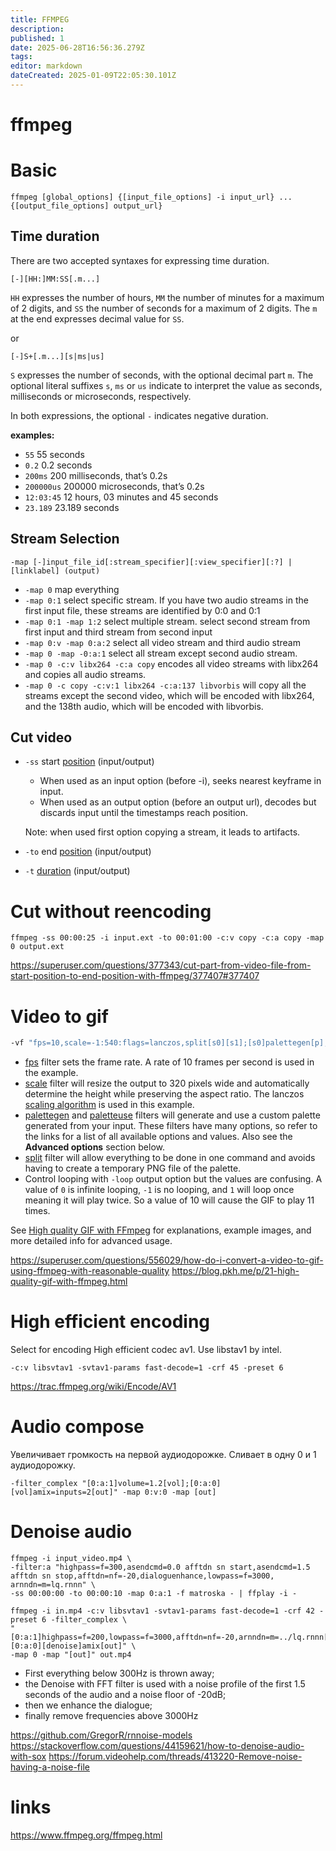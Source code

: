 ```yaml
---
title: FFMPEG
description: 
published: 1
date: 2025-06-28T16:56:36.279Z
tags: 
editor: markdown
dateCreated: 2025-01-09T22:05:30.101Z
---
```


# ffmpeg

# Basic

```shell
ffmpeg [global_options] {[input_file_options] -i input_url} ... {[output_file_options] output_url}
```

## Time duration

There are two accepted syntaxes for expressing time duration. 

```
[-][HH:]MM:SS[.m...]
```

`HH` expresses the number of hours, `MM` the number of minutes for a maximum of 2 digits, and `SS` the number of seconds for a maximum of 2 digits. The `m` at the end expresses decimal value for `SS`.

or

```
[-]S+[.m...][s|ms|us]
```

`S` expresses the number of seconds, with the optional decimal part `m`. The optional literal suffixes `s`, `ms` or `us` indicate to interpret the value as seconds, milliseconds or microseconds, respectively.

In both expressions, the optional `-` indicates negative duration.

**examples:**
- `55` 55 seconds
- `0.2` 0.2 seconds
- `200ms` 200 milliseconds, that’s 0.2s
- `200000us` 200000 microseconds, that’s 0.2s
- `12:03:45` 12 hours, 03 minutes and 45 seconds
- `23.189` 23.189 seconds 

## Stream Selection

```
-map [-]input_file_id[:stream_specifier][:view_specifier][:?] | [linklabel] (output)
```

- `-map 0` map everything
- `-map 0:1` select specific stream. If you have two audio streams in the first input file, these streams are identified by 0:0 and 0:1
- `-map 0:1 -map 1:2` select multiple stream. select second stream from first input and third stream from second input
- `-map 0:v -map 0:a:2` select all video stream and third audio stream
- `-map 0 -map -0:a:1` select all stream except second audio stream.
- `-map 0 -c:v libx264 -c:a copy` encodes all video streams with libx264 and copies all audio streams. 
- `-map 0 -c copy -c:v:1 libx264 -c:a:137 libvorbis` will copy all the streams except the second video, which will be encoded with libx264, and the 138th audio, which will be encoded with libvorbis.

## Cut video

- `-ss` start [position](#time-duration) (input/output)
  - When used as an input option (before -i), seeks nearest keyframe in input.
  - When used as an output option (before an output url), decodes but discards input until the timestamps reach position.
  
  Note: when used first option copying a stream, it leads to artifacts.
- `-to` end [position](#time-duration) (input/output)
- `-t` [duration](#time-duration) (input/output)

# Cut without reencoding

```shell
ffmpeg -ss 00:00:25 -i input.ext -to 00:01:00 -c:v copy -c:a copy -map 0 output.ext
```

https://superuser.com/questions/377343/cut-part-from-video-file-from-start-position-to-end-position-with-ffmpeg/377407#377407

# Video to gif

```bash
-vf "fps=10,scale=-1:540:flags=lanczos,split[s0][s1];[s0]palettegen[p];[s1][p]paletteuse" -loop 0
```

* [fps](https://ffmpeg.org/ffmpeg-filters.html#fps) filter sets the frame rate. A rate of 10 frames per second is used in the example.
* [scale](https://ffmpeg.org/ffmpeg-filters.html#scale) filter will resize the output to 320 pixels wide and automatically determine the height while preserving the aspect ratio. The lanczos [scaling algorithm](https://ffmpeg.org/ffmpeg-scaler.html) is used in this example.
* [palettegen](https://ffmpeg.org/ffmpeg-filters.html#palettegen) and [paletteuse](https://ffmpeg.org/ffmpeg-filters.html#paletteuse) filters will generate and use a custom palette generated from your input. These filters have many options, so refer to the links for a list of all available options and values. Also see the **Advanced options** section below.
* [split](https://ffmpeg.org/ffmpeg-filters.html#split_002c-asplit) filter will allow everything to be done in one command and avoids having to create a temporary PNG file of the palette.
* Control looping with `-loop` output option but the values are confusing. A value of `0` is infinite looping, `-1` is no looping, and `1` will loop once meaning it will play twice. So a value of 10 will cause the GIF to play 11 times.

See [High quality GIF with FFmpeg](http://blog.pkh.me/p/21-high-quality-gif-with-ffmpeg.html) for explanations, example images, and more detailed info for advanced usage.

https://superuser.com/questions/556029/how-do-i-convert-a-video-to-gif-using-ffmpeg-with-reasonable-quality
https://blog.pkh.me/p/21-high-quality-gif-with-ffmpeg.html

# High efficient encoding

Select for encoding High efficient codec av1. Use libstav1 by intel.

```shell
-c:v libsvtav1 -svtav1-params fast-decode=1 -crf 45 -preset 6
```

https://trac.ffmpeg.org/wiki/Encode/AV1

# Audio compose

Увеличивает громкость на первой аудиодорожке. Сливает в одну 0 и 1 аудиодорожку.

```shell
-filter_complex "[0:a:1]volume=1.2[vol];[0:a:0][vol]amix=inputs=2[out]" -map 0:v:0 -map [out]
```

# Denoise audio

```shell
ffmpeg -i input_video.mp4 \
-filter:a "highpass=f=300,asendcmd=0.0 afftdn sn start,asendcmd=1.5 afftdn sn stop,afftdn=nf=-20,dialoguenhance,lowpass=f=3000, arnndn=m=lq.rnnn" \
-ss 00:00:00 -to 00:00:10 -map 0:a:1 -f matroska - | ffplay -i -
```

```shell
ffmpeg -i in.mp4 -c:v libsvtav1 -svtav1-params fast-decode=1 -crf 42 -preset 6 -filter_complex \
"[0:a:1]highpass=f=200,lowpass=f=3000,afftdn=nf=-20,arnndn=m=../lq.rnnn[denoise];[0:a:0][denoise]amix[out]" \
-map 0 -map "[out]" out.mp4
```


- First everything below 300Hz is thrown away;
- the Denoise with FFT filter is used with a noise profile of the first 1.5 seconds of the audio and a noise floor of -20dB;
- then we enhance the dialogue;
- finally remove frequencies above 3000Hz

https://github.com/GregorR/rnnoise-models
https://stackoverflow.com/questions/44159621/how-to-denoise-audio-with-sox
https://forum.videohelp.com/threads/413220-Remove-noise-having-a-noise-file

# links

https://www.ffmpeg.org/ffmpeg.html